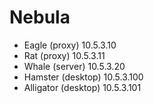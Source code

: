 # Nebula

- Eagle (proxy) 10.5.3.10
- Rat (proxy) 10.5.3.11
- Whale (server) 10.5.3.20
- Hamster (desktop) 10.5.3.100
- Alligator (desktop) 10.5.3.101
